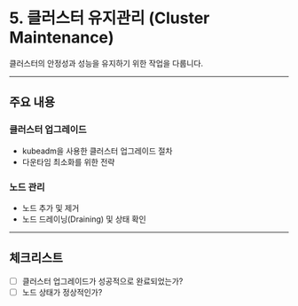 # 5. 클러스터 유지관리 (Cluster Maintenance)

클러스터의 안정성과 성능을 유지하기 위한 작업을 다룹니다.

---

## 주요 내용

### 클러스터 업그레이드
- kubeadm을 사용한 클러스터 업그레이드 절차
- 다운타임 최소화를 위한 전략

### 노드 관리
- 노드 추가 및 제거
- 노드 드레이닝(Draining) 및 상태 확인

---

## 체크리스트
- [ ] 클러스터 업그레이드가 성공적으로 완료되었는가?  
- [ ] 노드 상태가 정상적인가?  
